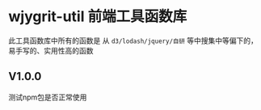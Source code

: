 # wjygrit-util 前端工具函数库


此工具函数库中所有的函数是 从 `d3/lodash/jquery/自研` 等中搜集中等偏下的，
易手写的、实用性高的函数


## V1.0.0
测试npm包是否正常使用
